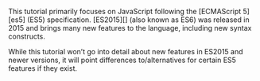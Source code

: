 This tutorial primarily focuses on JavaScript following the \[ECMAScript 5\]\[es5\] (ES5) specification. \[ES2015\]\[\] (also known as ES6) was released in 2015 and brings many new features to the language, including new syntax constructs.

While this tutorial won’t go into detail about new features in ES2015 and newer versions, it will point differences to/alternatives for certain ES5 features if they exist.

